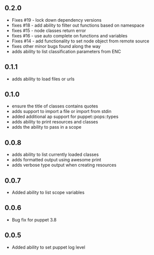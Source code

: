 ## 0.2.0
  * Fixes #19 - lock down dependency versions
  * fixes #18 - add ability to filter out functions based on namespace
  * fixes #15 - node classes return error
  * fixes #16 - use auto complete on functions and variables
  * Fixes #14 - add functionality to set node object from remote source
  * fixes other minor bugs found along the way
  * adds ability to list classification parameters from ENC
## 0.1.1
  * adds ability to load files or urls
## 0.1.0
  * ensure the title of classes contains quotes
  * adds support to import a file or import from stdin
  * added additional ap support for puppet::pops::types
  * adds ability to print resources and classes
  * adds the ability to pass in a scope
## 0.0.8
  * adds ability to list currently loaded classes
  * adds formatted output using awesome print
  * adds verbose type output when creating resources
## 0.0.7
  * Added ability to list scope variables
## 0.0.6
  * Bug fix for puppet 3.8   
## 0.0.5
  * Added ability to set puppet log level  
